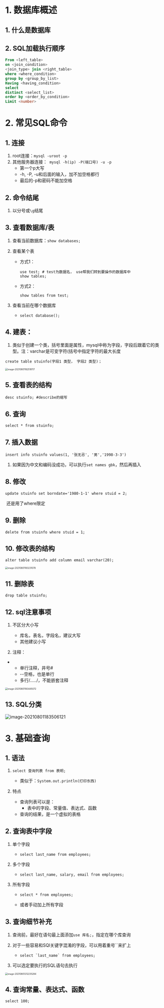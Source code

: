 # 1. 数据库概述

## 1. 什么是数据库

## 2. SQL加载执行顺序

```sql
From <left_table>
on <join_condition>
<join_type> join <right_table>
where <where_condition>
group by <group_by_list>
Having <having_condition>
select
distinct <select_list>
order by <order_by_condition>
Limit <number>

```



# 2. 常见SQL命令

## 1. 连接

1. root连接：`mysql -uroot -p`
2. 其他服务器连接：` mysql -h(ip) -P(端口号) -u -p`
   - 第一个p大写
   - -h, -P, -u和后面的输入，加不加空格都行
   - 最后的-p和密码不能加空格

## 2. 命令结尾

1. 以分号或`\g`结尾

## 3. 查看数据库/表

1. 查看当前数据库：`show databases;`

2. 查看某个表

   - 方式1：

     ```mysql
     use test; # test为数据名， use帮我们转到要操作的数据库中
     show tables;
     ```

   - 方式2：

     ```mysql
     show tables from test;
     ```

3. 查看当前在哪个数据库

   - ```mysql
     select database();
     ```

## 4. 建表：

1. 类似于创建一个类，括号里面是属性，mysql中称为字段，字段后跟着它的类型。注：varchar是可变字符(括号中指定字符的最大长度

```mysql
create table stuinfo(字段1 类型， 字段2 类型)；
```

<img src="尚MySQL/image-20210801182518117.png" alt="image-20210801182518117" style="zoom:50%;" />

## 5. 查看表的结构

```mysql
desc stuinfo; #describe的缩写
```

## 6. 查询

```mysql
select * from stuinfo;
```

## 7. 插入数据

```mysql
insert info stuinfo values(1, '张无忌', '男','1998-3-3')
```

1. 如果因为中文和编码没成功，可以执行`set names gbk`，然后再插入

## 8. 修改

```mysql
update stuinfo set borndate='1980-1-1' where stuid = 2;
```

​	还是用了where限定

## 9. 删除

```mysql
delete from stuinfo where stuid = 1;
```

## 10. 修改表的结构

```mysql
alter table stuinfo add column email varchar(20);
```

<img src="尚MySQL/image-20210801183231078.png" alt="image-20210801183231078" style="zoom:50%;" />

## 11. 删除表

```mysql
drop table stuinfo;
```

## 12. sql注意事项

1. 不区分大小写
   - 库名，表名，字段名，建议大写
   - 其他建议小写

2. 注释：

- - 单行注释，井号#
  - --空格，也是单行
  - 多行/*.....*/，不能嵌套注释

<img src="尚MySQL/image-20210801183445072.png" alt="image-20210801183445072" style="zoom:50%;" />

## 13. SQL分类

![image-20210801183506121](尚MySQL/image-20210801183506121.png)



# 3. 基础查询

## 1. 语法

1. ```mysql
   select 查询列表 from 表明;
   ```

   - 类似于：`System.out.println(打印东西)`

2. 特点

   - 查询列表可以是：
     - 表中的字段、常量值、表达式、函数
   - 查询的结果，是一个虚拟的表格

## 2. 查询表中字段

1. 单个字段

   - ```mysql
     select last_name from employees;
     ```

2. 多个字段

   - ```mysql
     select last_name, salary, email from employees;
     ```

3. 所有字段

   - ```mysql
     select * from employees;
     ```

   - 或者手动加上所有字段



## 3. 查询细节补充

1. 查询前，最好在语句最上面添加`use 库名;`，指定在哪个库查询

2. 对于一些容易和SQl关键字混淆的字段，可以用着重号``来扩上

   - ```mysql
     select `last_name` from employees;
     ```

3. 可以选定要执行的SQL语句去执行

<img src="尚MySQL/image-20210801212235284.png" alt="image-20210801212235284" style="zoom:50%;" />



## 4. 查询常量、表达式、函数

```mysql
select 100;
```

